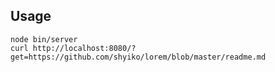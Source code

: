 ## Usage

    node bin/server
    curl http://localhost:8080/?get=https://github.com/shyiko/lorem/blob/master/readme.md


